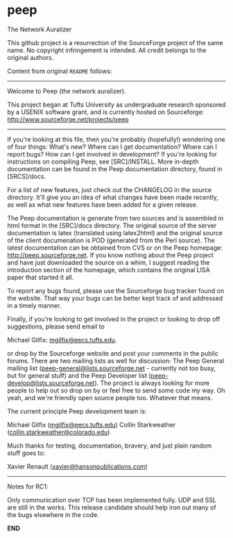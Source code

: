 # peep
The Network Auralizer

This github project is a resurrection of the SourceForge project of the same
name. No copyright infringement is intended. All credit belongs to the original
authors.

Content from original `README` follows:

---

Welcome to Peep (the network auralizer).

This project began at Tufts University as undergraduate research
sponsored by a USENIX software grant, and is currently hosted
on Sourceforge: http://www.sourceforge.net/projects/peep

---

If you're looking at this file, then you're probably (hopefully!)  wondering
one of four things: What's new? Where can I get documentation?  Where can I
report bugs? How can I get involved in development? If you're looking for
instructions on compiling Peep, see [SRC]/INSTALL. More in-depth documentation
can be found in the Peep documentation directory, found in [SRCS]/docs.

For a list of new features, just check out the CHANGELOG in the source
directory. It'll give you an idea of what changes have been made recently, as
well as what new features have been added for a given release.

The Peep documentation is generate from two sources and is assembled in html
format in the [SRC]/docs directory. The original source of the server
documentation is latex (translated using latex2html) and the original source of
the client documenation is POD (generated from the Perl source).  The latest
documentation can be obtained from CVS or on the Peep homepage:
http://peep.sourceforge.net. If you know nothing about the Peep project and
have just downloaded the source on a whim, I suggest reading the introduction
section of the homepage, which contains the original LISA paper that started it
all.

To report any bugs found, please use the Sourceforge bug tracker found on the
website. That way your bugs can be better kept track of and addressed in a
timely manner.

Finally, if you're looking to get involved in the project or looking to drop
off suggestions, please send email to

   Michael Gilfix: mgilfix@eecs.tufts.edu.

or drop by the Sourceforge website and post your comments in the public
forums. There are two mailing lists as well for discussion: The Peep General
mailing list (peep-general@lists.sourceforge.net - currently not too busy, but
for general stuff) and the Peep Developer list
(peep-develop@lists.sourceforge.net). The project is always looking for more
people to help out so drop on by or feel free to send some code my way.  Oh
yeah, and we're friendly open source people too. Whatever that means.

The current principle Peep development team is:

Michael Gilfix (mgilfix@eecs.tufts.edu)
Collin Starkweather (collin.starkweather@colorado.edu)

Much thanks for testing, documentation, bravery, and just plain random
stuff goes to:

Xavier Renault (xavier@hansonpublications.com)

---

Notes for RC1:

Only communication over TCP has been implemented fully. UDP and SSL are still
in the works. This release candidate should help iron out many of the bugs
elsewhere in the code.

**END**

